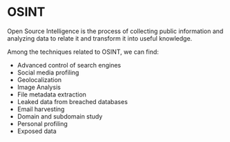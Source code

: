 # OSINT

Open Source Intelligence is the process of collecting public information and analyzing data to relate it and transform it into useful knowledge.

Among the techniques related to OSINT, we can find:

* Advanced control of search engines
* Social media profiling
* Geolocalization
* Image Analysis
* File metadata extraction
* Leaked data from breached databases
* Email harvesting
* Domain and subdomain study
* Personal profiling
* Exposed data


